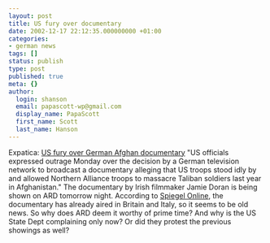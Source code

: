 ```yaml
---
layout: post
title: US fury over documentary
date: 2002-12-17 22:12:35.000000000 +01:00
categories:
- german news
tags: []
status: publish
type: post
published: true
meta: {}
author:
  login: shanson
  email: papascott-wp@gmail.com
  display_name: PapaScott
  first_name: Scott
  last_name: Hanson
---
```

<p>Expatica: <a href="http://www.expatica.com/germanymain.asp?pad=190,205,&amp;item_id=27662">US fury over German Afghan documentary</a> "US officials expressed outrage Monday over the decision by a German television network to broadcast a documentary alleging that US troops stood idly by and allowed Northern Alliance troops to massacre Taliban soldiers last year in Afghanistan." The documentary by Irish filmmaker Jamie Doran is being shown on ARD tomorrow night. According to <a href="http://www.spiegel.de/kultur/gesellschaft/0,1518,227619,00.html">Spiegel Online</a>, the documentary has already aired in Britain and Italy, so it seems to be old news. So why does ARD deem it worthy of prime time? And why is the US State Dept complaining only now? Or did they protest the previous showings as well?</p>
